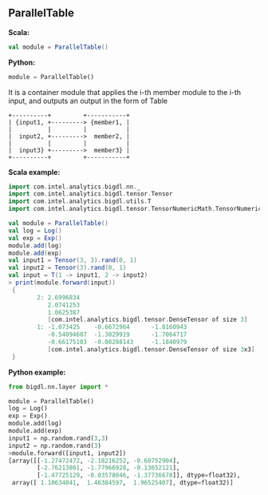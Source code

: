 ## ParallelTable ##

**Scala:**
```scala
val module = ParallelTable()
```
**Python:**
```python
module = ParallelTable()
```

It is a container module that applies the i-th member module to the i-th
 input, and outputs an output in the form of Table
 
```
+----------+         +-----------+
| {input1, +---------> {member1, |
|          |         |           |
|  input2, +--------->  member2, |
|          |         |           |
|  input3} +--------->  member3} |
+----------+         +-----------+

```
 
**Scala example:**
```scala
import com.intel.analytics.bigdl.nn._
import com.intel.analytics.bigdl.tensor.Tensor
import com.intel.analytics.bigdl.utils.T 
import com.intel.analytics.bigdl.tensor.TensorNumericMath.TensorNumeric.NumericFloat

val module = ParallelTable()
val log = Log()
val exp = Exp()
module.add(log)
module.add(exp)
val input1 = Tensor(3, 3).rand(0, 1)
val input2 = Tensor(3).rand(0, 1)
val input = T(1 -> input1, 2 -> input2)
> print(module.forward(input))
 {
        2: 2.6996834
           2.0741253
           1.0625387
           [com.intel.analytics.bigdl.tensor.DenseTensor of size 3]
        1: -1.073425    -0.6672964      -1.8160943
           -0.54094607  -1.3029919      -1.7064717
           -0.66175103  -0.08288143     -1.1840979
           [com.intel.analytics.bigdl.tensor.DenseTensor of size 3x3]
 }
```

**Python example:**
```python
from bigdl.nn.layer import *

module = ParallelTable()
log = Log()
exp = Exp()
module.add(log)
module.add(exp)
input1 = np.random.rand(3,3)
input2 = np.random.rand(3)
>module.forward([input1, input2])
[array([[-1.27472472, -2.18216252, -0.60752904],
        [-2.76213861, -1.77966928, -0.13652121],
        [-1.47725129, -0.03578046, -1.37736678]], dtype=float32),
 array([ 1.10634041,  1.46384597,  1.96525407], dtype=float32)]
```
